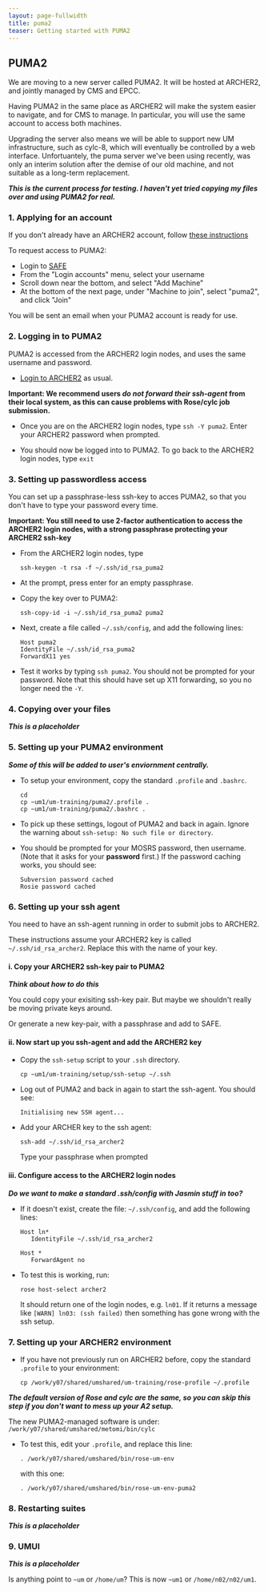 ```yaml
---
layout: page-fullwidth
title: puma2
teaser: Getting started with PUMA2
---
```


## PUMA2

We are moving to a new server called PUMA2. 
It will be hosted at ARCHER2, and jointly managed by CMS and EPCC.

Having PUMA2 in the same place as ARCHER2 will make the system easier to navigate, 
and for CMS to manage. 
In particular, you will use the same account to access both machines. 

Upgrading the server also means we will be able to support new UM infrastructure,
such as cylc-8, which will eventually be controlled by a web interface. 
Unfortuantely, the puma server we've been using recently, was only an interim solution after the demise of our old machine,
and not suitable as a long-term replacement. 

***This is the current process for testing. I haven't yet tried copying my files over and using PUMA2 for real.***

### 1. Applying for an account 

If you don't already have an ARCHER2 account, 
follow [these instructions](https://docs.archer2.ac.uk/quick-start/quickstart-users/#request-an-account-on-archer)

To request access to PUMA2: 
* Login to [SAFE](https://safe.epcc.ed.ac.uk/)
* From the "Login accounts" menu, select your username
* Scroll down near the bottom, and select "Add Machine"
* At the bottom of the next page, under "Machine to join", select "puma2", and click "Join"

You will be sent an email when your PUMA2 account is ready for use. 

### 2. Logging in to PUMA2

PUMA2 is accessed from the ARCHER2 login nodes, and uses the same username and password. 

* [Login to ARCHER2](https://docs.archer2.ac.uk/quick-start/quickstart-users/#login-to-archer2) as usual.

**Important: We recommend users ***do not forward their ssh-agent*** from their local system, 
as this can cause problems with Rose/cylc job submission.**

* Once you are on the ARCHER2 login nodes, type ```ssh -Y puma2```. Enter your ARCHER2 password when prompted.
  
* You should now be logged into to PUMA2. To go back to the ARCHER2 login nodes, type ```exit```

### 3. Setting up passwordless access

You can set up a passphrase-less ssh-key to acces PUMA2, 
so that you don't have to type your password every time.

**Important: You still need to use 2-factor authentication to access the ARCHER2 login nodes, 
with a strong passphrase protecting your ARCHER2 ssh-key**

* From the ARCHER2 login nodes, type 

  ```
  ssh-keygen -t rsa -f ~/.ssh/id_rsa_puma2
  ```

* At the prompt, press enter for an empty passphrase.

* Copy the key over to PUMA2:
  ```
  ssh-copy-id -i ~/.ssh/id_rsa_puma2 puma2
  ```

* Next, create a file called ```~/.ssh/config```, and add the following lines: 
  ```
  Host puma2
  IdentityFile ~/.ssh/id_rsa_puma2
  ForwardX11 yes
  ```

* Test it works by typing ```ssh puma2```.
  You should not be prompted for your password.
  Note that this should have set up X11 forwarding, so you no longer need the `-Y`.

### 4. Copying over your files 

***This is a placeholder***

### 5. Setting up your PUMA2 environment 

***Some of this will be added to user's enviornment centrally.***

* To setup your environment, copy the standard ```.profile``` and ```.bashrc```. 
  ```
  cd
  cp ~um1/um-training/puma2/.profile .
  cp ~um1/um-training/puma2/.bashrc . 
  ```

* To pick up these settings, logout of PUMA2 and back in again.
  Ignore the warning about `ssh-setup: No such file or directory`. 

* You should be prompted for your MOSRS password, then username.
  (Note that it asks for your **password** first.)
  If the password caching works,  you should see: 
  ```
  Subversion password cached
  Rosie password cached
  ```

### 6. Setting up your ssh agent 

You need to have an ssh-agent running in order to submit jobs to ARCHER2.

These instructions assume your ARCHER2 key is called `~/.ssh/id_rsa_archer2`. 
Replace this with the name of your key. 

#### i. Copy your ARCHER2 ssh-key pair to PUMA2  

***Think about how to do this***

You could copy your exisiting ssh-key pair. But maybe we shouldn't really be moving private keys around. 

Or generate a new key-pair, with a passphrase and add to SAFE. 

#### ii. Now start up you ssh-agent and add the ARCHER2 key

* Copy the `ssh-setup` script to your `.ssh` directory.

  ```
  cp ~um1/um-training/setup/ssh-setup ~/.ssh
  ```

* Log out of PUMA2 and back in again to start the ssh-agent. You should see:
  ```
  Initialising new SSH agent...
  ```
  
* Add your ARCHER key to the ssh agent: 
  ```
  ssh-add ~/.ssh/id_rsa_archer2
  ```
  Type your passphrase when prompted

#### iii. Configure access to the ARCHER2 login nodes 

***Do we want to make a standard .ssh/config with Jasmin stuff in too?***

* If it doesn't exist, create the file: ```~/.ssh/config```,
  and add the following lines:
  ```
  Host ln* 
     IdentityFile ~/.ssh/id_rsa_archer2

  Host *
     ForwardAgent no
  ```

* To test this is working, run:
  ```
  rose host-select archer2
  ```
  It should return one of the login nodes, e.g. ```ln01```.
  If it returns a message like ```[WARN] ln03: (ssh failed)``` then something has gone wrong with the ssh setup. 

### 7. Setting up your ARCHER2 environment 

* If you have not previously run on ARCHER2 before, copy the standard `.profile` to your environment: 
  ```
  cp /work/y07/shared/umshared/um-training/rose-profile ~/.profile
  ```

***The default version of Rose and cylc are the same, 
so you can skip this step if you don't want to mess up your A2 setup.***

The new PUMA2-managed software is under: ```/work/y07/shared/umshared/metomi/bin/cylc```

* To test this, edit your ```.profile```, and replace this line: 
  ```
  . /work/y07/shared/umshared/bin/rose-um-env
  ```
  with this one: 
  ```
  . /work/y07/shared/umshared/bin/rose-um-env-puma2
  ```

### 8. Restarting suites 

***This is a placeholder***

### 9. UMUI 

***This is a placeholder***

Is anything point to ```~um``` or ```/home/um```? This is now ```~um1``` or ```/home/n02/n02/um1```.
